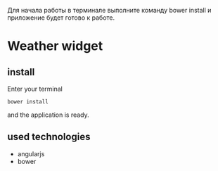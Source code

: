 Для начала работы в терминале выполните команду bower install и приложение будет готово к работе.

# Weather widget

## install

Enter your terminal

	bower install

and the application is ready.

## used technologies

* angularjs
* bower
